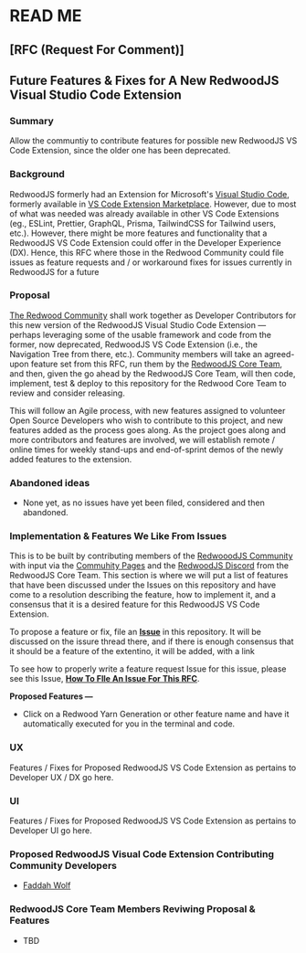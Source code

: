 # READ ME

## [RFC (Request For Comment)]

## Future Features &amp; Fixes for A New RedwoodJS Visual Studio Code Extension

### Summary

Allow the communtiy to contribute features for possible new RedwoodJS VS Code Extension, since the older one has been deprecated.

### Background

RedwoodJS formerly had an Extension for Microsoft's [Visual Studio Code](https://code.visualstudio.com/), formerly available in [VS Code Extension Marketplace](https://marketplace.visualstudio.com/VSCode). However, due to most of what was needed was already available in other VS Code Extensions (eg., ESLint, Prettier, GraphQL, Prisma, TailwindCSS for Tailwind users, etc.). However, there might be more features and functionality that a RedwoodJS VS Code Extension could offer in the Developer Experience (DX). Hence, this RFC where those in the Redwood Community could file issues as feature requests and / or workaround fixes for issues currently in RedwoodJS for a future

### Proposal

[The Redwood Community](https://community.redwoodjs.com/t/welcome-to-the-redwoodjs-community/) shall work together as Developer Contributors for this new version of the RedwoodJS Visual Studio Code Extension — perhaps leveraging some of the usable framework and code from the former, now deprecated, RedwoodJS VS Code Extension (i.e., the Navigation Tree from there, etc.). Community members will take an agreed-upon feature set from this RFC, run them by the [RedwoodJS Core Team](https://github.com/redwoodjs/redwood/blob/main/README.md#core-team-lead-maintainers-and-community-leads), and then, given the go ahead by the RedwoodJS Core Team, will then code, implement, test &amp; deploy to this repository for the Redwood Core Team to review and consider releasing.

This will follow an Agile process, with new features assigned to volunteer Open Source Developers who wish to contribute to this project, and new features added as the process goes along. As the project goes along and more contributors and features are involved, we will establish remote / online times for weekly stand-ups and end-of-sprint demos of the newly added features to the extension.

### Abandoned ideas

- None yet, as no issues have yet been filed, considered and then abandoned.

### Implementation &amp; Features We Like From Issues

This is to be built by contributing members of the [RedwooodJS Community](https://community.redwoodjs.com/t/welcome-to-the-redwoodjs-community/) with input via the [Commuhity Pages](https://community.redwoodjs.com/t/welcome-to-the-redwoodjs-community/) and the [RedwoodJS Discord](https://discord.gg/PMACdytf) from the RedwoodJS Core Team. This section is where we will put a list of features that have been discussed under the Issues on this repository and have come to a resolution describing the feature, how to implement it, and a consensus that it is a desired feature for this RedwoodJS VS Code Extension.

To propose a feature or fix, file an **[Issue](https://github.com/faddah/redwoodjs-vscode-future-extension-RFC/issues)** in this repository. It will be discussed on the issure thread there, and if there is enough consensus that it should be a feature of the extentino, it will be added, with a link

To see how to properly write a feature request Issue for this issue, please see this Issue, **[How To FIle An Issue For This RFC](https://github.com/faddah/redwoodjs-vscode-future-extension-RFC/issues/1)**.

**Proposed Features —**

- Click on a Redwood Yarn Generation or other feature name and have it automatically executed for you in the terminal and code.

### UX

Features / Fixes for Proposed RedwoodJS VS Code Extension as pertains to Developer UX / DX go here.

### UI

Features / Fixes for Proposed RedwoodJS VS Code Extension as pertains to Developer UI go here.

### Proposed RedwoodJS Visual Code Extension Contributing Community Developers

- [Faddah Wolf](https://github.com/faddah)

### RedwoodJS Core Team Members Reviwing Proposal &amp; Features

- TBD
